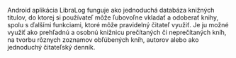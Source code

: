 Android aplikácia LibraLog funguje ako jednoduchá databáza knižných titulov, do ktorej si používateľ môže ľubovoľne vkladať a odoberať knihy, spolu s ďalšími funkciami, ktoré môže pravidelný čitateľ využiť.
Je ju možné využiť ako prehľadnú a osobnú knižnicu prečítaných či neprečítaných kníh, na tvorbu rôznych zoznamov obľúbených kníh, autorov alebo ako jednoduchý čitateľský denník.
